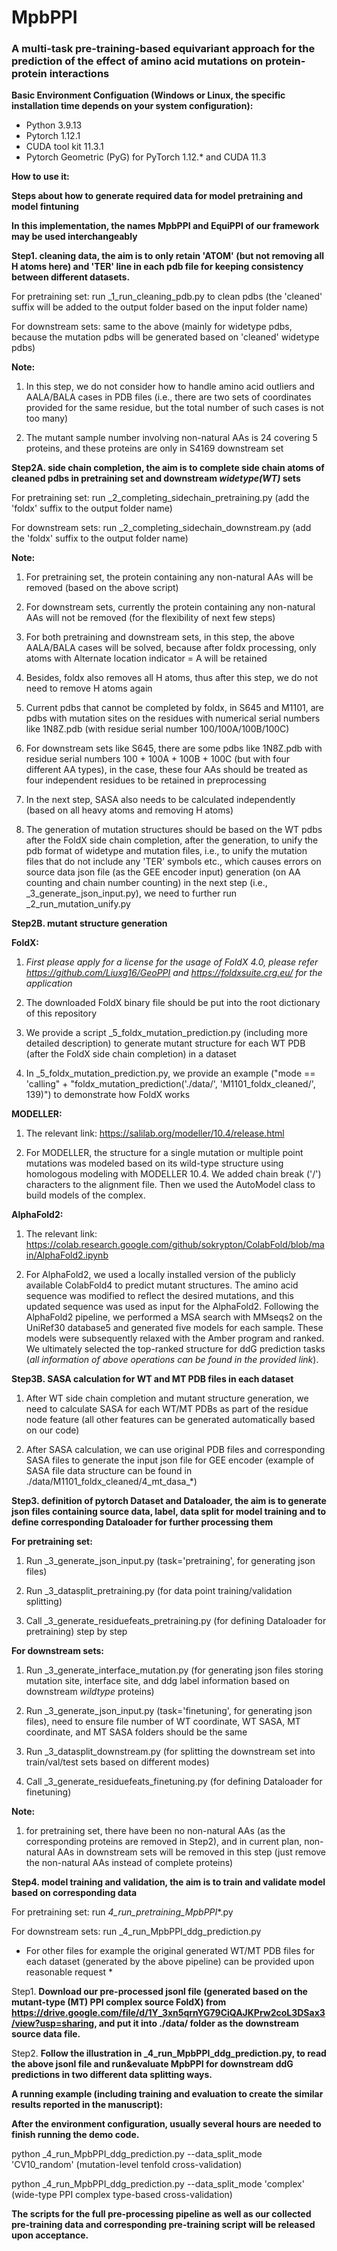 # MpbPPI
### A multi-task pre-training-based equivariant approach for the prediction of the effect of amino acid mutations on protein-protein interactions

__Basic Environment Configuation (Windows or Linux, the specific installation time depends on your system configuration):__
* Python 3.9.13
* Pytorch 1.12.1
* CUDA tool kit 11.3.1
* Pytorch Geometric (PyG) for PyTorch 1.12.* and CUDA 11.3

__How to use it:__

__Steps about how to generate required data for model pretraining and model fintuning__

__In this implementation, the names MpbPPI and EquiPPI of our framework may be used interchangeably__

__Step1. cleaning data, the aim is to only retain 'ATOM' (but not removing all H atoms here) and 'TER' line in each pdb file for keeping consistency between different datasets.__

For pretraining set: run _1_run_cleaning_pdb.py to clean pdbs (the 'cleaned' suffix will be added to the output folder based on the input folder name)

For downstream sets: same to the above (mainly for widetype pdbs, because the mutation pdbs will be generated based on 'cleaned' widetype pdbs)

__Note:__

1. In this step, we do not consider how to handle amino acid outliers and AALA/BALA cases in PDB files (i.e., there are two sets of coordinates provided for the same residue, but the total number of such cases is not too many)

2. The mutant sample number involving non-natural AAs is 24 covering 5 proteins, and these proteins are only in S4169 downstream set

__Step2A. side chain completion, the aim is to complete side chain atoms of cleaned pdbs in pretraining set and downstream *widetype(WT)* sets__

For pretraining set: run _2_completing_sidechain_pretraining.py (add the 'foldx' suffix to the output folder name)

For downstream sets: run _2_completing_sidechain_downstream.py (add the 'foldx' suffix to the output folder name)

__Note:__

1. For pretraining set, the protein containing any non-natural AAs will be removed (based on the above script)

2. For downstream sets, currently the protein containing any non-natural AAs will not be removed (for the flexibility of next few steps)

3. For both pretraining and downstream sets, in this step, the above AALA/BALA cases will be solved, because after foldx processing, only atoms with Alternate location indicator = A will be retained

4. Besides, foldx also removes all H atoms, thus after this step, we do not need to remove H atoms again

5. Current pdbs that cannot be completed by foldx, in S645 and M1101, are pdbs with mutation sites on the residues with numerical serial numbers like 1N8Z.pdb (with residue serial number 100/100A/100B/100C)

6. For downstream sets like S645, there are some pdbs like 1N8Z.pdb with residue serial numbers 100 + 100A + 100B + 100C (but with four different AA types), in the case, these four AAs should be treated as four independent residues to be retained in preprocessing

7. In the next step, SASA also needs to be calculated independently (based on all heavy atoms and removing H atoms)

8. The generation of mutation structures should be based on the WT pdbs after the FoldX side chain completion, after the generation, to unify the pdb format of widetype and mutation files, i.e., to unify the mutation files that do not include any 'TER' symbols etc., which causes errors on source data json file (as the GEE encoder input) generation (on AA counting and chain number counting) in the next step (i.e., _3_generate_json_input.py), we need to further run _2_run_mutation_unify.py

__Step2B. mutant structure generation__

__FoldX:__

1. *First please apply for a license for the usage of FoldX 4.0, please refer https://github.com/Liuxg16/GeoPPI and https://foldxsuite.crg.eu/ for the application*

2. The downloaded FoldX binary file should be put into the root dictionary of this repository

3. We provide a script _5_foldx_mutation_prediction.py (including more detailed description) to generate mutant structure for each WT PDB (after the FoldX side chain completion) in a dataset

4. In _5_foldx_mutation_prediction.py, we provide an example ("mode == 'calling" + "foldx_mutation_prediction('./data/', 'M1101_foldx_cleaned/', 139)") to demonstrate how FoldX works

__MODELLER:__

1. The relevant link: https://salilab.org/modeller/10.4/release.html

2. For MODELLER, the structure for a single mutation or multiple point mutations was modeled based on its wild-type structure using homologous modeling with MODELLER 10.4. We added chain break ('/') characters to the alignment file. Then we used the AutoModel class to build models of the complex.

__AlphaFold2:__

1. The relevant link: https://colab.research.google.com/github/sokrypton/ColabFold/blob/main/AlphaFold2.ipynb

2. For AlphaFold2, we used a locally installed version of the publicly available ColabFold4 to predict mutant structures. The amino acid sequence was modified to reflect the desired mutations, and this updated sequence was used as input for the AlphaFold2. Following the AlphaFold2 pipeline, we performed a MSA search with MMseqs2 on the UniRef30 database5 and generated five models for each sample. These models were subsequently relaxed with the Amber program and ranked. We ultimately selected the top-ranked structure for ddG prediction tasks (*all information of above operations can be found in the provided link*).

__Step3B. SASA calculation for WT and MT PDB files in each dataset__

1. After WT side chain completion and mutant structure generation, we need to calculate SASA for each WT/MT PDBs as part of the residue node feature (all other features can be generated automatically based on our code)

2. After SASA calculation, we can use original PDB files and corresponding SASA files to generate the input json file for GEE encoder (example of SASA file data structure can be found in ./data/M1101_foldx_cleaned/4_mt_dasa_*)

__Step3. definition of pytorch Dataset and Dataloader, the aim is to generate json files containing source data, label, data split for model training and to define corresponding Dataloader for further processing them__

__For pretraining set:__

1. Run _3_generate_json_input.py (task='pretraining', for generating json files)

2. Run _3_datasplit_pretraining.py (for data point training/validation splitting)

3. Call _3_generate_residuefeats_pretraining.py (for defining Dataloader for pretraining) step by step

__For downstream sets:__

1. Run _3_generate_interface_mutation.py (for generating json files storing mutation site, interface site, and ddg label information based on downstream *wildtype* proteins)

2. Run _3_generate_json_input.py (task='finetuning', for generating json files), need to ensure file number of WT coordinate, WT SASA, MT coordinate, and MT SASA folders should be the same

3. Run _3_datasplit_downstream.py (for splitting the downstream set into train/val/test sets based on different modes)

4. Call _3_generate_residuefeats_finetuning.py (for defining Dataloader for finetuning)

__Note:__

1. for pretraining set, there have been no non-natural AAs (as the corresponding proteins are removed in Step2), and in current plan, non-natural AAs in downstream sets will be removed in this step (just remove the non-natural AAs instead of complete proteins)

__Step4. model training and validation, the aim is to train and validate model based on corresponding data__

For pretraining set: run _4_run_pretraining_MpbPPI_*.py

For downstream sets: run _4_run_MpbPPI_ddg_prediction.py

* For other files for example the original generated WT/MT PDB files for each dataset (generated by the above pipeline) can be provided upon reasonable request *










Step1. __Download our pre-processed jsonl file (generated based on the mutant-type (MT) PPI complex source FoldX) from https://drive.google.com/file/d/1Y_3xn5qrnYG79CiQAJKPrw2coL3DSax3/view?usp=sharing, and put it into ./data/ folder as the downstream source data file.__

Step2. __Follow the illustration in \_4_run_MpbPPI_ddg_prediction.py, to read the above jsonl file and run&evaluate MpbPPI for downstream ddG predictions in two different data splitting ways.__

__A running example (including training and evaluation to create the similar results reported in the manuscript):__

__After the environment configuration, usually several hours are needed to finish running the demo code.__

python \_4_run_MpbPPI_ddg_prediction.py --data_split_mode 'CV10_random' (mutation-level tenfold cross-validation)

python \_4_run_MpbPPI_ddg_prediction.py --data_split_mode 'complex' (wide-type PPI complex type-based cross-validation)

__The scripts for the full pre-processing pipeline as well as our collected pre-training data and corresponding pre-training script will be released upon acceptance.__











